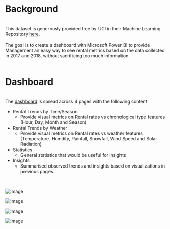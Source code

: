 # Background
<br>
This dataset is generously provided free by UCI in their Machine Learning Repository <a href="https://archive.ics.uci.edu/dataset/560/seoul+bike+sharing+demand">here</a>.
<br><br>
The goal is to create a dashboard with Microsoft Power BI to provide Management an easy way to see rental metrics based on the data collected in 2017 and 2018, without sacrificing too much information.
<br><br>

#  Dashboard
<br>
The <a href='https://github.com/aaysl/portfolio_ay/blob/main/Project%202%20Seoul%20Bike%20Rental/Seoul%20Bike%20Rental%20Insights%202018.pbix'>dashboard</a> is spread across 4 pages with the following content<br>

- Rental Trends by Time/Season
  - Provide visual metrics on Rental rates vs chronological type features (Hour, Day, Month and Season)
- Rental Trends by Weather
  - Provide visual metrics on Rental rates vs weather features (Temperature, Humdity, Rainfall, Snowfall, Wind Speed and Solar Radiation)
- Statistics
  - General statistics that would be useful for insights
- Insights
  - Summarised observed trends and insights based on visualizations in previous pages.
<br>

![image](https://github.com/aaysl/portfolio_ay/assets/149126592/4a08ded3-65d2-4909-b87c-a8dc85b21892)<br>

![image](https://github.com/aaysl/portfolio_ay/assets/149126592/bc32fbee-55e6-40e4-9dd0-31fb6d406380)<br>

![image](https://github.com/aaysl/portfolio_ay/assets/149126592/878f049b-452c-404e-90c9-d3e3477708d8)<br>

![image](https://github.com/aaysl/portfolio_ay/assets/149126592/dc957df3-089b-43cd-89b8-964c5e07de09)<br>





